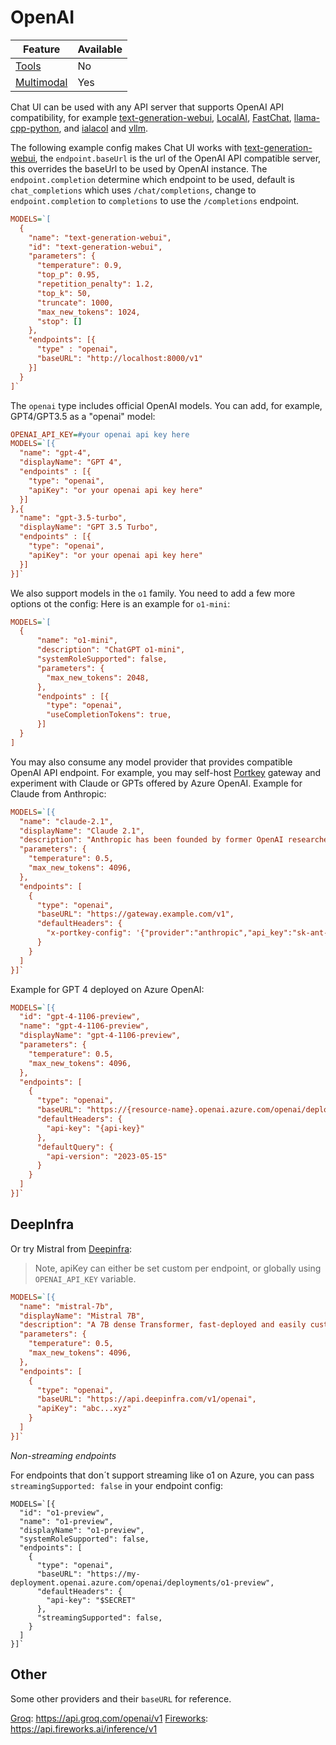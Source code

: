 # OpenAI

| Feature                     | Available |
| --------------------------- | --------- |
| [Tools](../tools)           | No        |
| [Multimodal](../multimodal) | Yes       |

Chat UI can be used with any API server that supports OpenAI API compatibility, for example [text-generation-webui](https://github.com/oobabooga/text-generation-webui/tree/main/extensions/openai), [LocalAI](https://github.com/go-skynet/LocalAI), [FastChat](https://github.com/lm-sys/FastChat/blob/main/docs/openai_api.md), [llama-cpp-python](https://github.com/abetlen/llama-cpp-python), and [ialacol](https://github.com/chenhunghan/ialacol) and [vllm](https://docs.vllm.ai/en/latest/serving/openai_compatible_server.html).

The following example config makes Chat UI works with [text-generation-webui](https://github.com/oobabooga/text-generation-webui/tree/main/extensions/openai), the `endpoint.baseUrl` is the url of the OpenAI API compatible server, this overrides the baseUrl to be used by OpenAI instance. The `endpoint.completion` determine which endpoint to be used, default is `chat_completions` which uses `/chat/completions`, change to `endpoint.completion` to `completions` to use the `/completions` endpoint.

```ini
MODELS=`[
  {
    "name": "text-generation-webui",
    "id": "text-generation-webui",
    "parameters": {
      "temperature": 0.9,
      "top_p": 0.95,
      "repetition_penalty": 1.2,
      "top_k": 50,
      "truncate": 1000,
      "max_new_tokens": 1024,
      "stop": []
    },
    "endpoints": [{
      "type" : "openai",
      "baseURL": "http://localhost:8000/v1"
    }]
  }
]`

```

The `openai` type includes official OpenAI models. You can add, for example, GPT4/GPT3.5 as a "openai" model:

```ini
OPENAI_API_KEY=#your openai api key here
MODELS=`[{
  "name": "gpt-4",
  "displayName": "GPT 4",
  "endpoints" : [{
    "type": "openai",
    "apiKey": "or your openai api key here"
  }]
},{
  "name": "gpt-3.5-turbo",
  "displayName": "GPT 3.5 Turbo",
  "endpoints" : [{
    "type": "openai",
    "apiKey": "or your openai api key here"
  }]
}]`
```

We also support models in the `o1` family. You need to add a few more options ot the config: Here is an example for `o1-mini`:

```ini
MODELS=`[
  {
      "name": "o1-mini",
      "description": "ChatGPT o1-mini",
      "systemRoleSupported": false,
      "parameters": {
        "max_new_tokens": 2048,
      },
      "endpoints" : [{
        "type": "openai",
        "useCompletionTokens": true,
      }]
  }
]
```

You may also consume any model provider that provides compatible OpenAI API endpoint. For example, you may self-host [Portkey](https://github.com/Portkey-AI/gateway) gateway and experiment with Claude or GPTs offered by Azure OpenAI. Example for Claude from Anthropic:

```ini
MODELS=`[{
  "name": "claude-2.1",
  "displayName": "Claude 2.1",
  "description": "Anthropic has been founded by former OpenAI researchers...",
  "parameters": {
    "temperature": 0.5,
    "max_new_tokens": 4096,
  },
  "endpoints": [
    {
      "type": "openai",
      "baseURL": "https://gateway.example.com/v1",
      "defaultHeaders": {
        "x-portkey-config": '{"provider":"anthropic","api_key":"sk-ant-abc...xyz"}'
      }
    }
  ]
}]`
```

Example for GPT 4 deployed on Azure OpenAI:

```ini
MODELS=`[{
  "id": "gpt-4-1106-preview",
  "name": "gpt-4-1106-preview",
  "displayName": "gpt-4-1106-preview",
  "parameters": {
    "temperature": 0.5,
    "max_new_tokens": 4096,
  },
  "endpoints": [
    {
      "type": "openai",
      "baseURL": "https://{resource-name}.openai.azure.com/openai/deployments/{deployment-id}",
      "defaultHeaders": {
        "api-key": "{api-key}"
      },
      "defaultQuery": {
        "api-version": "2023-05-15"
      }
    }
  ]
}]`
```

## DeepInfra

Or try Mistral from [Deepinfra](https://deepinfra.com/mistralai/Mistral-7B-Instruct-v0.1/api?example=openai-http):

> Note, apiKey can either be set custom per endpoint, or globally using `OPENAI_API_KEY` variable.

```ini
MODELS=`[{
  "name": "mistral-7b",
  "displayName": "Mistral 7B",
  "description": "A 7B dense Transformer, fast-deployed and easily customisable. Small, yet powerful for a variety of use cases. Supports English and code, and a 8k context window.",
  "parameters": {
    "temperature": 0.5,
    "max_new_tokens": 4096,
  },
  "endpoints": [
    {
      "type": "openai",
      "baseURL": "https://api.deepinfra.com/v1/openai",
      "apiKey": "abc...xyz"
    }
  ]
}]`
```

_Non-streaming endpoints_

For endpoints that don´t support streaming like o1 on Azure, you can pass `streamingSupported: false` in your endpoint config:

```
MODELS=`[{
  "id": "o1-preview",
  "name": "o1-preview",
  "displayName": "o1-preview",
  "systemRoleSupported": false,
  "endpoints": [
    {
      "type": "openai",
      "baseURL": "https://my-deployment.openai.azure.com/openai/deployments/o1-preview",
      "defaultHeaders": {
        "api-key": "$SECRET"
      },
      "streamingSupported": false,
    }
  ]
}]`
```

## Other

Some other providers and their `baseURL` for reference.

[Groq](https://groq.com/): https://api.groq.com/openai/v1
[Fireworks](https://fireworks.ai/): https://api.fireworks.ai/inference/v1

```

```
